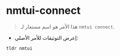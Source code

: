 # nmtui-connect

> هذا الأمر هو اسم مستعار لـ `nmtui connect`.

- إعرض التوثيقات للأمر الأصلي:

`tldr nmtui`
